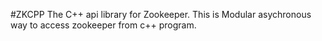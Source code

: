 #ZKCPP
The C++ api library for Zookeeper. This is Modular asychronous way to access zookeeper from c++ program.

